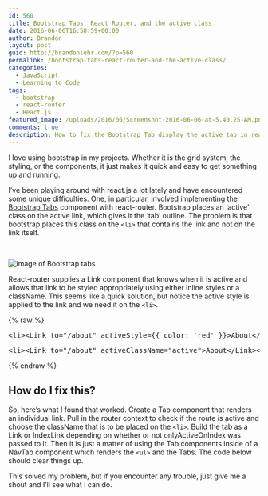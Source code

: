 ```yaml
---
id: 560
title: Bootstrap Tabs, React Router, and the active class
date: 2016-06-06T16:58:59+00:00
author: Brandon
layout: post
guid: http://brandonlehr.com/?p=560
permalink: /bootstrap-tabs-react-router-and-the-active-class/
categories:
  - JavaScript
  - Learning to Code
tags:
  - bootstrap
  - react-router
  - React.js
featured_image: /uploads/2016/06/Screenshot-2016-06-06-at-5.40.25-AM.png
comments: true
description: How to fix the Bootstrap Tab display the active tab in reactjs.
---
```

I love using bootstrap in my projects. Whether it is the grid system, the styling, or the components, it just makes it quick and easy to get something up and running.

I&#8217;ve been playing around with react.js a lot lately and have encountered some unique difficulties. One, in particular, involved implementing the [Bootstrap Tabs](http://getbootstrap.com/components/#nav-tabs) component with react-router. Bootstrap places an &#8216;active&#8217; class on the active link, which gives it the &#8216;tab&#8217; outline. The problem is that bootstrap places this class on the `<li>` that contains the link and not on the link itself.

&nbsp;

<img class="" style="max-width:575px;" src="{{ site.baseurl }}/uploads/2016/06/Screenshot-2016-06-06-at-5.40.25-AM.png?fit=575%2C227" alt="image of Bootstrap tabs" srcset="{{ site.baseurl }}/uploads/2016/06/Screenshot-2016-06-06-at-5.40.25-AM.png?w=575 575w, {{ site.baseurl }}/uploads/2016/06/Screenshot-2016-06-06-at-5.40.25-AM.png?resize=300%2C118 300w" sizes="(max-width: 575px) 100vw, 575px" data-recalc-dims="1" />


React-router supplies a Link component that knows when it is active and allows that link to be styled appropriately using either inline styles or a className. This seems like a quick solution, but notice the active style is applied to the link and we need it on the `<li>`.

{% raw %}
<pre>&lt;li>&lt;Link to="/about" activeStyle={{ color: 'red' }}>About&lt;/Link>&lt;/li></pre>


<pre>&lt;li>&lt;Link to="/about" activeClassName="active">About&lt;/Link>&lt;/li></pre>
{% endraw %}

## How do I fix this?

So, here&#8217;s what I found that worked. Create a Tab component that renders an individual link. Pull in the router context to check if the route is active and choose the className that is to be placed on the `<li>`. Build the tab as a Link or IndexLink depending on whether or not onlyActiveOnIndex was passed to it. Then it is just a matter of using the Tab components inside of a NavTab component which renders the `<ul>` and the Tabs. The code below should clear things up.

<script src="https://gist.github.com/blehr/a14f187d7ecf88b2e803e92d81069b93.js"></script>

This solved my problem, but if you encounter any trouble, just give me a shout and I&#8217;ll see what I can do.
